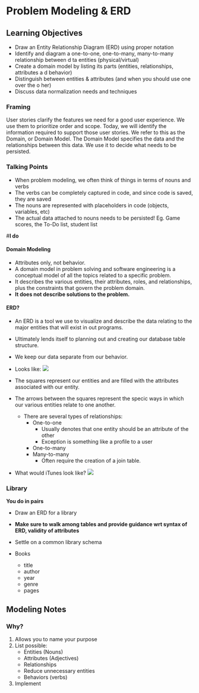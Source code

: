 # Problem Modeling & ERD
## Learning Objectives

- Draw an Entity Relationship Diagram (ERD) using proper notation
- Identify and diagram a one-to-one, one-to-many, many-to-many relationship between d ta entities (physical/virtual)
- Create a domain model by listing its parts (entities, relationships, attributes a d behavior)
- Distinguish between entities & attributes (and when you should use one over the o her)
- Discuss data normalization needs and techniques

### Framing
User stories clarify the features we need for a good user experience.  We use them to prioritize order and scope.  Today, we will identify the information required to support those user stories.  We refer to this as the Domain, or Domain Model.  The Domain Model specifies the data and the relationships between this data.  We use it to decide what needs to be persisted.

### Talking Points
* When problem modeling, we often think of things in terms of nouns and verbs
* The verbs can be completely captured in code, and since code is saved, they are saved
* The nouns are represented with placeholders in code (objects, variables, etc)
* The actual data attached to nouns needs to be persisted! Eg. Game scores, the To-Do list, student list

#**I do**

#### Domain Modeling
- Attributes only, not behavior.
- A domain model in problem solving and software engineering is a conceptual model of all the topics related to a specific problem.
- It describes the various entities, their attributes, roles, and relationships, plus the constraints that govern the problem domain.
- __It does not describe solutions to the problem.__

#### ERD?
- An ERD is a tool we use to visualize and describe the data relating to the major entities that will exist in out programs.
- Ultimately lends itself to planning out and creating our database table structure.
- We keep our data separate from our behavior.
- Looks like:
![](http://voormedia.github.io/rails-erd/images/orchard-bachman.png)

- The squares represent our entities and are filled with the attributes associated with our entity.
- The arrows between the squares represent the specic ways in which our various entities relate to one another.
  - There are several types of relationships:
    - One-to-one
      - Usually denotes that one entity should be an attribute of the other
      - Exception is something like a profile to a user
    - One-to-many
    - Many-to-many
      - Often require the creation of a join table.

- What would iTunes look like?
![](https://cdzdfw2009.files.wordpress.com/2009/06/mc_erd2.jpg)

### Library

**You do in pairs**

* Draw an ERD for a library
* **Make sure to walk among tables and provide guidance wrt syntax of ERD, validity of attributes**
* Settle on a common library schema

* Books
	* title
	* author
	* year
	* genre
	* pages

## Modeling Notes
### Why?

1. Allows you to name your purpose
2. List possible:
	* Entities (Nouns)
	* Attributes (Adjectives)
	* Relationships
	* Reduce unnecessary entities
	* Behaviors (verbs)
3. Implement

